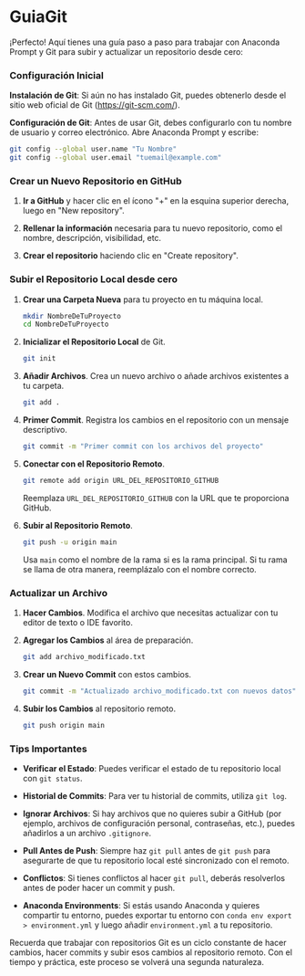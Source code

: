 # GuiaGit
¡Perfecto! Aquí tienes una guía paso a paso para trabajar con Anaconda Prompt y Git para subir y actualizar un repositorio desde cero:

### Configuración Inicial

**Instalación de Git**:
Si aún no has instalado Git, puedes obtenerlo desde el sitio web oficial de Git (https://git-scm.com/).

**Configuración de Git**:
Antes de usar Git, debes configurarlo con tu nombre de usuario y correo electrónico. Abre Anaconda Prompt y escribe:
```bash
git config --global user.name "Tu Nombre"
git config --global user.email "tuemail@example.com"
```

### Crear un Nuevo Repositorio en GitHub

1. **Ir a GitHub** y hacer clic en el ícono "+" en la esquina superior derecha, luego en "New repository".

2. **Rellenar la información** necesaria para tu nuevo repositorio, como el nombre, descripción, visibilidad, etc.

3. **Crear el repositorio** haciendo clic en "Create repository".

### Subir el Repositorio Local desde cero

1. **Crear una Carpeta Nueva** para tu proyecto en tu máquina local.
   ```bash
   mkdir NombreDeTuProyecto
   cd NombreDeTuProyecto
   ```

2. **Inicializar el Repositorio Local** de Git.
   ```bash
   git init
   ```

3. **Añadir Archivos**. Crea un nuevo archivo o añade archivos existentes a tu carpeta.
   ```bash
   git add .
   ```

4. **Primer Commit**. Registra los cambios en el repositorio con un mensaje descriptivo.
   ```bash
   git commit -m "Primer commit con los archivos del proyecto"
   ```

5. **Conectar con el Repositorio Remoto**.
   ```bash
   git remote add origin URL_DEL_REPOSITORIO_GITHUB
   ```
   Reemplaza `URL_DEL_REPOSITORIO_GITHUB` con la URL que te proporciona GitHub.

6. **Subir al Repositorio Remoto**.
   ```bash
   git push -u origin main
   ```
   Usa `main` como el nombre de la rama si es la rama principal. Si tu rama se llama de otra manera, reemplázalo con el nombre correcto.

### Actualizar un Archivo

1. **Hacer Cambios**. Modifica el archivo que necesitas actualizar con tu editor de texto o IDE favorito.

2. **Agregar los Cambios** al área de preparación.
   ```bash
   git add archivo_modificado.txt
   ```

3. **Crear un Nuevo Commit** con estos cambios.
   ```bash
   git commit -m "Actualizado archivo_modificado.txt con nuevos datos"
   ```

4. **Subir los Cambios** al repositorio remoto.
   ```bash
   git push origin main
   ```

### Tips Importantes

- **Verificar el Estado**: Puedes verificar el estado de tu repositorio local con `git status`.
  
- **Historial de Commits**: Para ver tu historial de commits, utiliza `git log`.
  
- **Ignorar Archivos**: Si hay archivos que no quieres subir a GitHub (por ejemplo, archivos de configuración personal, contraseñas, etc.), puedes añadirlos a un archivo `.gitignore`.

- **Pull Antes de Push**: Siempre haz `git pull` antes de `git push` para asegurarte de que tu repositorio local esté sincronizado con el remoto.

- **Conflictos**: Si tienes conflictos al hacer `git pull`, deberás resolverlos antes de poder hacer un commit y push.

- **Anaconda Environments**: Si estás usando Anaconda y quieres compartir tu entorno, puedes exportar tu entorno con `conda env export > environment.yml` y luego añadir `environment.yml` a tu repositorio.

Recuerda que trabajar con repositorios Git es un ciclo constante de hacer cambios, hacer commits y subir esos cambios al repositorio remoto. Con el tiempo y práctica, este proceso se volverá una segunda naturaleza.
